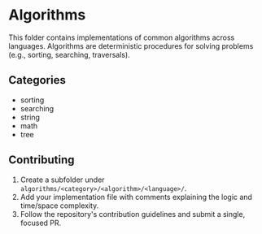 Algorithms
==========

This folder contains implementations of common algorithms across languages. Algorithms are deterministic procedures for solving problems (e.g., sorting, searching, traversals).

Categories
----------
- sorting
- searching
- string
- math
- tree

Contributing
------------
1. Create a subfolder under `algorithms/<category>/<algorithm>/<language>/`.
2. Add your implementation file with comments explaining the logic and time/space complexity.
3. Follow the repository's contribution guidelines and submit a single, focused PR.
